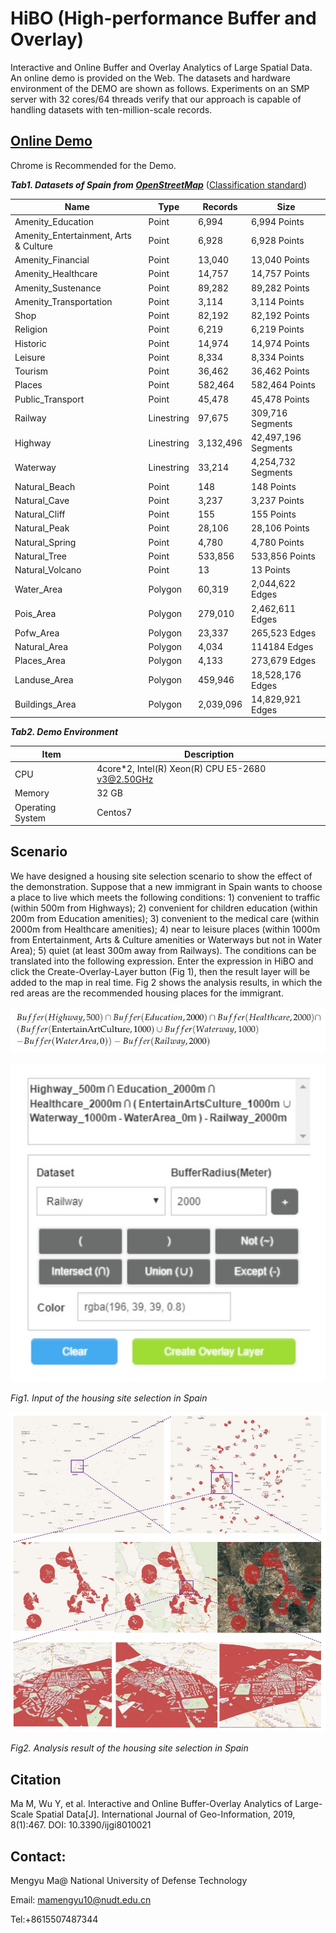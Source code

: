# HiBO (High-performance Buffer and Overlay)
Interactive and Online Buffer and Overlay Analytics of Large Spatial Data. An online demo is provided on the Web. The datasets and hardware environment of the DEMO are shown as follows. Experiments on an SMP server with 32 cores/64 threads verify that our approach is capable of handling datasets with ten-million-scale records.

## [Online Demo](http://www.higis.org.cn:8080/hibo/) 

Chrome is Recommended for the Demo.

***Tab1. Datasets of Spain from [OpenStreetMap](https://download.geofabrik.de/europe/spain-latest.osm.pbf)*** ([Classification standard](https://wiki.openstreetmap.org/wiki/Map_Features))

| Name                                  | Type       | Records   | Size                |
| ------------------------------------- | ---------- | --------- | ------------------- |
| Amenity_Education                     | Point      | 6,994     | 6,994 Points        |
| Amenity_Entertainment, Arts & Culture | Point      | 6,928     | 6,928 Points        |
| Amenity_Financial                     | Point      | 13,040    | 13,040 Points       |
| Amenity_Healthcare                    | Point      | 14,757    | 14,757 Points       |
| Amenity_Sustenance                    | Point      | 89,282    | 89,282 Points       |
| Amenity_Transportation                | Point      | 3,114     | 3,114 Points        |
| Shop                                  | Point      | 82,192    | 82,192 Points       |
| Religion                              | Point      | 6,219     | 6,219 Points        |
| Historic                              | Point      | 14,974    | 14,974 Points       |
| Leisure                               | Point      | 8,334     | 8,334 Points        |
| Tourism                               | Point      | 36,462    | 36,462 Points       |
| Places                                | Point      | 582,464   | 582,464 Points      |
| Public_Transport                      | Point      | 45,478    | 45,478 Points       |
| Railway                               | Linestring | 97,675    | 309,716 Segments    |
| Highway                               | Linestring | 3,132,496 | 42,497,196 Segments |
| Waterway                              | Linestring | 33,214    | 4,254,732 Segments  |
| Natural_Beach                         | Point      | 148       | 148 Points          |
| Natural_Cave                          | Point      | 3,237     | 3,237 Points        |
| Natural_Cliff                         | Point      | 155       | 155 Points          |
| Natural_Peak                          | Point      | 28,106    | 28,106 Points       |
| Natural_Spring                        | Point      | 4,780     | 4,780 Points        |
| Natural_Tree                          | Point      | 533,856   | 533,856 Points      |
| Natural_Volcano                       | Point      | 13        | 13 Points           |
| Water_Area                            | Polygon    | 60,319    | 2,044,622 Edges     |
| Pois_Area                             | Polygon    | 279,010   | 2,462,611 Edges     |
| Pofw_Area                             | Polygon    | 23,337    | 265,523 Edges       |
| Natural_Area                          | Polygon    | 4,034     | 114184 Edges        |
| Places_Area                           | Polygon    | 4,133     | 273,679 Edges       |
| Landuse_Area                          | Polygon    | 459,946   | 18,528,176 Edges    |
| Buildings_Area                        | Polygon    | 2,039,096 | 14,829,921 Edges    |

***Tab2.  Demo Environment***

| Item             | Description                                      |
| ---------------- | ------------------------------------------------ |
| CPU              | 4core*2, Intel(R) Xeon(R) CPU E5-2680 v3@2.50GHz |
| Memory           | 32 GB                                            |
| Operating System | Centos7                                          |

## Scenario

We have designed a housing site selection scenario to show the effect of the demonstration. Suppose that a new immigrant in Spain wants to choose a place to live which meets the following conditions: 1) convenient to traffic (within 500m from Highways); 2) convenient for children education (within 200m from Education amenities); 3) convenient to the medical care (within 2000m from Healthcare amenities); 4) near to leisure places (within 1000m from Entertainment, Arts & Culture amenities or Waterways but not in Water Area); 5) quiet (at least 300m away from Railways). The conditions can be translated into the following expression. Enter the expression in HiBO and click the Create-Overlay-Layer button (Fig 1), then the result layer will be added to the map in real time. Fig 2 shows the analysis results, in which the red areas are the recommended housing places for the immigrant. 


![eq](./figures/eq.JPG)


![fig1](./figures/fig1.JPG)

*Fig1. Input of the housing site selection in Spain*





![fig2](./figures/fig2.JPG)

*Fig2. Analysis result of the housing site selection in Spain*


## Citation

Ma M, Wu Y, et al. Interactive and Online Buffer-Overlay Analytics of Large-Scale Spatial Data[J]. International Journal of Geo-Information, 2019, 8(1):467. DOI: 10.3390/ijgi8010021


## Contact:

Mengyu Ma@ National University of Defense Technology

Email: mamengyu10@nudt.edu.cn

Tel:+8615507487344

